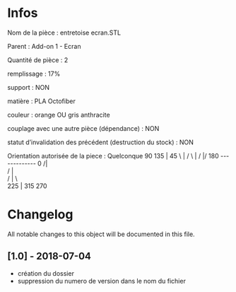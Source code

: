 # Infos
Nom de la pièce : entretoise ecran.STL

Parent : Add-on 1 - Ecran

Quantité de pièce : 2

remplissage : 17%

support : NON

matière : PLA Octofiber

couleur : orange OU gris anthracite

couplage avec une autre pièce (dépendance) : NON

statut d’invalidation des précédent (destruction du stock) : NON

Orientation autorisée de la piece : Quelconque
          90
    135   |   45
       \  |  /
        \ | /
         \|/
180 ------------- 0
         /|\
        / | \
       /  |  \   
    225   |   315
         270
	   
	   
# Changelog
All notable changes to this object will be documented in this file.


## [1.0] - 2018-07-04
- création du dossier
- suppression du numero de version dans le nom du fichier
